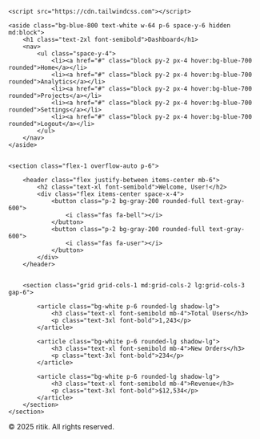<!DOCTYPE html>
<html lang="en">
<head>
    <meta charset="UTF-8">
    <meta name="viewport" content="width=device-width, initial-scale=1.0">
    <meta http-equiv="X-UA-Compatible" content="ie=edge">
    <title>Responsive Dashboard</title>

    <script src="https://cdn.tailwindcss.com"></script>
</head>
<body class="bg-gray-100">

<main class="flex h-screen">

    
    <aside class="bg-blue-800 text-white w-64 p-6 space-y-6 hidden md:block">
        <h1 class="text-2xl font-semibold">Dashboard</h1>
        <nav>
            <ul class="space-y-4">
                <li><a href="#" class="block py-2 px-4 hover:bg-blue-700 rounded">Home</a></li>
                <li><a href="#" class="block py-2 px-4 hover:bg-blue-700 rounded">Analytics</a></li>
                <li><a href="#" class="block py-2 px-4 hover:bg-blue-700 rounded">Projects</a></li>
                <li><a href="#" class="block py-2 px-4 hover:bg-blue-700 rounded">Settings</a></li>
                <li><a href="#" class="block py-2 px-4 hover:bg-blue-700 rounded">Logout</a></li>
            </ul>
        </nav>
    </aside>

  
    <section class="flex-1 overflow-auto p-6">
       
        <header class="flex justify-between items-center mb-6">
            <h2 class="text-xl font-semibold">Welcome, User!</h2>
            <div class="flex items-center space-x-4">
                <button class="p-2 bg-gray-200 rounded-full text-gray-600">
                    <i class="fas fa-bell"></i>
                </button>
                <button class="p-2 bg-gray-200 rounded-full text-gray-600">
                    <i class="fas fa-user"></i>
                </button>
            </div>
        </header>


        <section class="grid grid-cols-1 md:grid-cols-2 lg:grid-cols-3 gap-6">
           
            <article class="bg-white p-6 rounded-lg shadow-lg">
                <h3 class="text-xl font-semibold mb-4">Total Users</h3>
                <p class="text-3xl font-bold">1,243</p>
            </article>
          
            <article class="bg-white p-6 rounded-lg shadow-lg">
                <h3 class="text-xl font-semibold mb-4">New Orders</h3>
                <p class="text-3xl font-bold">234</p>
            </article>
           
            <article class="bg-white p-6 rounded-lg shadow-lg">
                <h3 class="text-xl font-semibold mb-4">Revenue</h3>
                <p class="text-3xl font-bold">$12,534</p>
            </article>
        </section>
    </section>
</main>


<footer class="bg-gray-800 text-white py-4">
    <p class="text-center">&copy; 2025 ritik. All rights reserved.</p>
</footer>


<script src="https://kit.fontawesome.com/a076d05399.js"></script>

</body>
</html>
